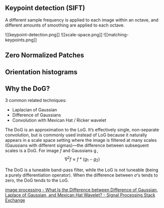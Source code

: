 ## Keypoint detection (SIFT)
A different sample frequency is applied to each image within an octave, and different amounts of smoothing are applied to each octave.

![[keypoint-detection.png]]
![[scale-space.png]]
![[matching-keypoints.png]]
## Zero Normalized Patches

## Orientation histograms

## Why the DoG?

3 common related techniques:
- Laplacian of Gaussian
- Difference of Gaussians
- Convolution with Mexican Hat / Ricker wavelet

The DoG is an approximation to the LoG. It’s effectively single, non-separate convolution, but is commonly used instead of LoG because it naturally appears in a scale space setting where the image is filtered at many scales (Gaussians with different sigmas)—the difference between subsequent scales is a DoG. For image $f$ and Gaussians $\operatorname{g},$
$$
\nabla^{2}f\approx f*(g_{1}-g_{2})
$$

The DoG is a tuneable band-pass filter, while the LoG is not tuneable (being a purely differentiation operator). When the difference between $\sigma$’s tends to zero, the DoG tends to the LoG.

[image processing - What Is the Difference between Difference of Gaussian, Laplace of Gaussian, and Mexican Hat Wavelet? - Signal Processing Stack Exchange](https://dsp.stackexchange.com/a/47909)

